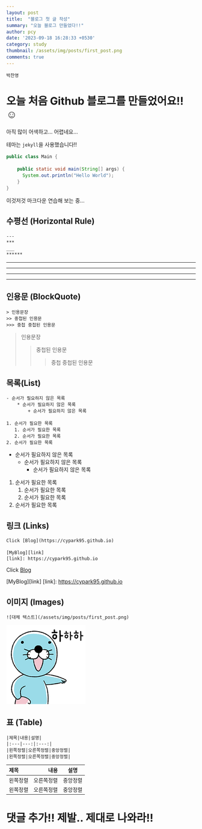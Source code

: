 ```yaml
---
layout: post
title:  "블로그 첫 글 작성"
summary: "오늘 블로그 만들었다!!"
author: pcy
date: '2023-09-18 16:28:33 +0530'
category: study
thumbnail: /assets/img/posts/first_post.png
comments: true
---
```


`박찬영`

# 오늘 처음 Github 블로그를 만들었어요!! ☺

아직 많이 어색하고... 어렵네요...

테마는 `jekyll`을 사용했습니다!!

```java
public class Main {

    public static void main(String[] args) {
      System.out.println("Hello World");
    }
}
```

이것저것 마크다운 연습해 보는 중...

## 수평선 (Horizontal Rule)

```text
---
***
___
******
```
---
***
___
******

## 인용문 (BlockQuote)

```text
> 인용문장
>> 중첩된 인용문
>>> 중첩 중첩된 인용문
```

> 인용문장
>> 중첩된 인용문
>>> 중첩 중첩된 인용문

## 목록(List)

```text
- 순서가 필요하지 않은 목록
    * 순서가 필요하지 않은 목록
        + 순서가 필요하지 않은 목록
    
1. 순서가 필요한 목록
   1. 순서가 필요한 목록
   2. 순서가 필요한 목록
2. 순서가 필요한 목록
```

- 순서가 필요하지 않은 목록
  * 순서가 필요하지 않은 목록
    + 순서가 필요하지 않은 목록

1. 순서가 필요한 목록
   1. 순서가 필요한 목록
   2. 순서가 필요한 목록
2. 순서가 필요한 목록

## 링크 (Links)

```text
Click [Blog](https://cypark95.github.io)

[MyBlog][link]
[link]: https://cypark95.github.io
```

Click [Blog](https://cypark95.github.io/)

[MyBlog][link]
[link]: https://cypark95.github.io

## 이미지 (Images)

```text
![대체 텍스트](/assets/img/posts/first_post.png)
```

![대체 텍스트](/assets/img/posts/first_post.png)

## 표 (Table)

```text
|제목|내용|설명|
|:---|---:|:---:|
|왼쪽정렬|오른쪽정렬|중앙정렬|
|왼쪽정렬|오른쪽정렬|중앙정렬|
```

|제목|내용|설명|
|:---|---:|:---:|
|왼쪽정렬|오른쪽정렬|중앙정렬|
|왼쪽정렬|오른쪽정렬|중앙정렬|

# 댓글 추가!! 제발.. 제대로 나와라!!
